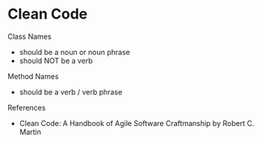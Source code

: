 Clean Code
==========

Class Names
- should be a noun or noun phrase
- should NOT be a verb

Method Names
- should be a verb / verb phrase



References
- Clean Code: A Handbook of Agile Software Craftmanship by Robert C. Martin 
